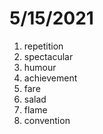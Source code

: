 # 5/15/2021

1. repetition
2. spectacular
3. humour
4. achievement
5. fare
6. salad
7. flame
8. convention
